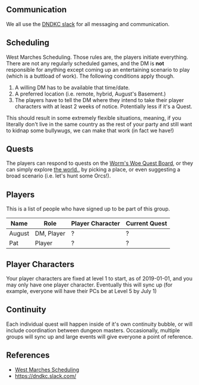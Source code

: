 ## Communication
We all use the [DNDKC slack](https://dndkc.slack.com) for all messaging and communication.  

## Scheduling
West Marches Scheduling.  Those rules are, the players initiate everything.  There are not any regularly scheduled games, and the DM is **not** responsible for anything except coming up an entertaining scenario to play (which is a buttload of work).  The following conditions apply though.

1. A willing DM has to be available that time/date.
2. A preferred location (i.e. remote, hybrid, August's Basement.)
3. The players have to tell the DM where they intend to take their player characters with at least 2 weeks of notice.  Potentially less if it's a Quest.

This should result in some extremely flexible situations, meaning, if you literally don't live in the same country as the rest of your party and still want to kidnap some bullywugs, we can make that work (in fact we have!)

## Quests
The players can respond to quests on the [Worm's Woe Quest Board](../quest-board), or they can simply explore [the world.](../places/the-world), by picking a place, or even suggesting a broad scenario (i.e. let's hunt some Orcs!).

## Players
This is a list of people who have signed up to be part of this group.

Name | Role | Player Character | Current Quest
--- | --- | --- | ---
August | DM, Player | ? | ?
Pat | Player | ? | ?

## Player Characters
Your player characters are fixed at level 1 to start, as of 2019-01-01, and you may only have one player character.  Eventually this will sync up (for example, everyone will have their PCs be at Level 5 by July 1)

## Continuity
Each individual quest will happen inside of it's own continuity bubble, or will include coordination between dungeon masters.  Occasionally, multiple groups will sync up and large events will give everyone a point of reference.

## References
* [West Marches Scheduling](https://knightssemantic.wordpress.com/2016/06/01/the-west-marches-a-style-of-dd-campaign-for-large-groups/)
* https://dndkc.slack.com/
